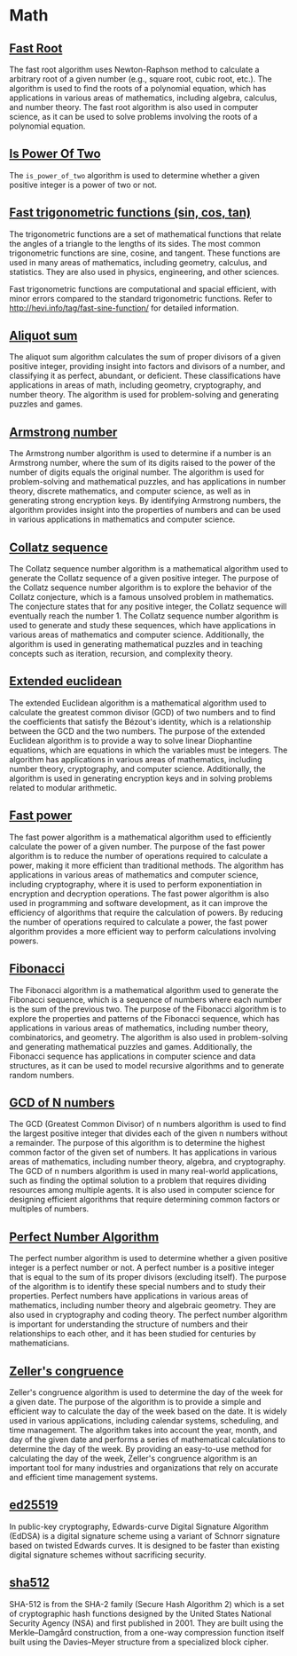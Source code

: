 # Math

## [Fast Root](./src/fast_root.cairo)

The fast root algorithm uses Newton-Raphson method to calculate a arbitrary root of a given number (e.g., square root, cubic root, etc.). The algorithm is used to find the roots of a polynomial equation, which has applications in various areas of mathematics, including algebra, calculus, and number theory. The fast root algorithm is also used in computer science, as it can be used to solve problems involving the roots of a polynomial equation.

## [Is Power Of Two](./src/is_power_of_two.cairo)

The `is_power_of_two` algorithm is used to determine whether a given positive integer is a power of two or not.

## [Fast trigonometric functions (sin, cos, tan)](./src/trigonometry.cairo)

The trigonometric functions are a set of mathematical functions that relate the angles of a triangle to the lengths of its sides. The most common trigonometric functions are sine, cosine, and tangent. These functions are used in many areas of mathematics, including geometry, calculus, and statistics. They are also used in physics, engineering, and other sciences.

Fast trigonometric functions are computational and spacial efficient, with minor errors compared to the standard trigonometric functions. Refer to http://hevi.info/tag/fast-sine-function/ for detailed information.

## [Aliquot sum](./src/aliquot_sum.cairo)

The aliquot sum algorithm calculates the sum of proper divisors of a given positive integer, providing insight into factors and divisors of a number, and classifying it as perfect, abundant, or deficient.
These classifications have applications in areas of math, including geometry, cryptography, and number theory. The algorithm is used for problem-solving and generating puzzles and games.

## [Armstrong number](./src/armstrong_number.cairo)

The Armstrong number algorithm is used to determine if a number is an Armstrong number, where the sum of its digits raised to the power of the number of digits equals the original number.
The algorithm is used for problem-solving and mathematical puzzles, and has applications in number theory, discrete mathematics, and computer science, as well as in generating strong encryption keys.
By identifying Armstrong numbers, the algorithm provides insight into the properties of numbers and can be used in various applications in mathematics and computer science.

## [Collatz sequence](./src/collatz_sequence.cairo)
The Collatz sequence number algorithm is a mathematical algorithm used to generate the Collatz sequence of a given positive integer.
The purpose of the Collatz sequence number algorithm is to explore the behavior of the Collatz conjecture, which is a famous unsolved problem in mathematics. The conjecture states that for any positive integer, the Collatz sequence will eventually reach the number 1. The Collatz sequence number algorithm is used to generate and study these sequences, which have applications in various areas of mathematics and computer science.
Additionally, the algorithm is used in generating mathematical puzzles and in teaching concepts such as iteration, recursion, and complexity theory.

## [Extended euclidean](./src/extended_euclidean_algorithm.cairo)
The extended Euclidean algorithm is a mathematical algorithm used to calculate the greatest common divisor (GCD) of two numbers and to find the coefficients that satisfy the Bézout's identity, which is a relationship between the GCD and the two numbers.
The purpose of the extended Euclidean algorithm is to provide a way to solve linear Diophantine equations, which are equations in which the variables must be integers.
The algorithm has applications in various areas of mathematics, including number theory, cryptography, and computer science. Additionally, the algorithm is used in generating encryption keys and in solving problems related to modular arithmetic.

## [Fast power](./src/fast_power.cairo)
The fast power algorithm is a mathematical algorithm used to efficiently calculate the power of a given number.
The purpose of the fast power algorithm is to reduce the number of operations required to calculate a power, making it more efficient than traditional methods. The algorithm has applications in various areas of mathematics and computer science, including cryptography, where it is used to perform exponentiation in encryption and decryption operations. The fast power algorithm is also used in programming and software development, as it can improve the efficiency of algorithms that require the calculation of powers.
By reducing the number of operations required to calculate a power, the fast power algorithm provides a more efficient way to perform calculations involving powers.

## [Fibonacci](./src/fibonacci.cairo)
The Fibonacci algorithm is a mathematical algorithm used to generate the Fibonacci sequence, which is a sequence of numbers where each number is the sum of the previous two.
The purpose of the Fibonacci algorithm is to explore the properties and patterns of the Fibonacci sequence, which has applications in various areas of mathematics, including number theory, combinatorics, and geometry. The algorithm is also used in problem-solving and generating mathematical puzzles and games. Additionally, the Fibonacci sequence has applications in computer science and data structures, as it can be used to model recursive algorithms and to generate random numbers.

## [GCD of N numbers](./src/gcd_of_n_numbers.cairo)
The GCD (Greatest Common Divisor) of n numbers algorithm is used to find the largest positive integer that divides each of the given n numbers without a remainder.
The purpose of this algorithm is to determine the highest common factor of the given set of numbers. It has applications in various areas of mathematics, including number theory, algebra, and cryptography. The GCD of n numbers algorithm is used in many real-world applications, such as finding the optimal solution to a problem that requires dividing resources among multiple agents. It is also used in computer science for designing efficient algorithms that require determining common factors or multiples of numbers.

## [Perfect Number Algorithm](./src/perfect_number.cairo)
The perfect number algorithm is used to determine whether a given positive integer is a perfect number or not.
A perfect number is a positive integer that is equal to the sum of its proper divisors (excluding itself).
The purpose of the algorithm is to identify these special numbers and to study their properties. Perfect numbers have applications in various areas of mathematics, including number theory and algebraic geometry. They are also used in cryptography and coding theory. The perfect number algorithm is important for understanding the structure of numbers and their relationships to each other, and it has been studied for centuries by mathematicians.

## [Zeller's congruence](./src/zellers_congruence.cairo)
Zeller's congruence algorithm is used to determine the day of the week for a given date.
The purpose of the algorithm is to provide a simple and efficient way to calculate the day of the week based on the date.
It is widely used in various applications, including calendar systems, scheduling, and time management.
The algorithm takes into account the year, month, and day of the given date and performs a series of mathematical calculations to determine the day of the week. By providing an easy-to-use method for calculating the day of the week, Zeller's congruence algorithm is an important tool for many industries and organizations that rely on accurate and efficient time management systems.

## [ed25519](./src/ed25519.cairo)
In public-key cryptography, Edwards-curve Digital Signature Algorithm (EdDSA) is a digital signature scheme using a variant of Schnorr signature based on twisted Edwards curves. It is designed to be faster than existing digital signature schemes without sacrificing security.

## [sha512](./src/sha512.cairo)
SHA-512 is from the SHA-2 family (Secure Hash Algorithm 2) which is a set of cryptographic hash functions designed by the United States National Security Agency (NSA) and first published in 2001. They are built using the Merkle–Damgård construction, from a one-way compression function itself built using the Davies–Meyer structure from a specialized block cipher.
